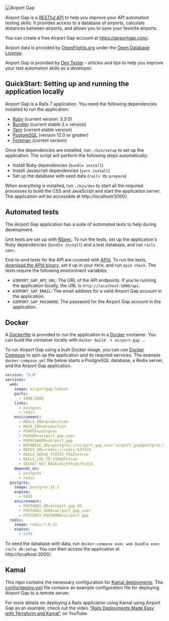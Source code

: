 ![Airport Gap](https://airportgap.com/images/airport_gap_logo.png)

Airport Gap is a [RESTful API](https://www.restapitutorial.com/) to help you improve your API automation testing skills. It provides access to a database of airports, calculate distances between airports, and allows you to save your favorite airports.

You can create a free Airport Gap account at https://airportgap.com/.

Airport data is provided by [OpenFlights.org](https://openflights.org/data.html) under the [Open Database License](http://opendatacommons.org/licenses/odbl/1.0/").

Airport Gap is provided by [Dev Tester](https://dev-tester.com/) - articles and tips to help you improve your test automation skills as a developer.

## QuickStart: Setting up and running the application locally

Airport Gap is a Rails 7 application. You need the following dependencies installed to run the application:

- [Ruby](https://www.ruby-lang.org/) (current version: 3.3.0)
- [Bundler](https://bundler.io/) (current stable 2.x version)
- [Yarn](https://yarnpkg.com/) (current stable version)
- [PostgreSQL](https://www.postgresql.org/) (version 12.0 or greater)
- [Foreman](https://github.com/ddollar/foreman) (current version)

Once the dependencies are installed, run `./bin/setup` to set up the application. The script will perform the following steps automatically:

- Install Ruby dependencies (`bundle install`)
- Install Javascript dependencies (`yarn install`)
- Set up the database with seed data (`rails db:prepare`)

When everything is installed, run `./bin/dev` to start all the required processes to build the CSS and JavaScript and start the application server. The application will be accessible at http://localhost:5000/.

## Automated tests

The Airport Gap application has a suite of automated tests to help during development.

Unit tests are set up with [RSpec](https://rspec.info/). To run the tests, set up the application's Ruby dependencies (`bundle install`) and a test database, and run `rails spec`.

End-to-end tests for the API are covered with [APId](https://github.com/getapid/apid). To run the tests, [download the APId binary](https://github.com/getapid/apid/releases), set it up in your `PATH`, and run `apid check`. The tests require the following environment variables:

- `AIRPORT_GAP_API_URL`: The URL of the API endpoints. If you're running the application locally, the URL is `http://localhost:5000/api`.
- `AIRPORT_GAP_EMAIL`: The email address for a valid Airport Gap account in the application.
- `AIRPORT_GAP_PASSWORD`: The password for the Airport Gap account in the application.

## Docker

A [Dockerfile](/Dockerfile) is provided to run the application in a [Docker](https://www.docker.com/) container. You can build the container locally with `docker build -t airport-gap .`.

To run Airport Gap using a built Docker image, you can use [Docker Compose](https://docs.docker.com/compose/) to spin up the application and its required services. The example `docker-compose.yml` file below starts a PostgreSQL database, a Redis server, and the Airport Gap application.

```yml
version: "3.9"
services:
  web:
    image: airportgap:latest
    ports:
      - 3000:3000
    links:
      - postgres
      - redis
    environment:
      - RAILS_ENV=production
      - RACK_ENV=production
      - PGHOST=postgres
      - PGUSER=airport_gap_user
      - PGPASSWORD=airport_gap
      - DATABASE_URL=postgres://airport_gap_user:airport_gap@postgres:5432/airport_gap_db
      - REDIS_URL=redis://redis:6379/0
      - RAILS_SERVE_STATIC_FILES=true
      - RAILS_LOG_TO_STDOUT=true
      - SECRET_KEY_BASE=dsjkfhsdjfhsdjk
    depends_on:
      - postgres
      - redis
  postgres:
    image: postgres:15.2
    expose:
      - 5432
    environment:
      - POSTGRES_DB=airport_gap_db
      - POSTGRES_USER=airport_gap_user
      - POSTGRES_PASSWORD=airport_gap
  redis:
    image: redis:7.0.11
    expose:
      - 6379
```

To seed the database with data, run `docker-compose exec web bundle exec rails db:setup`. You can then access the application at http://localhost:3000/.

## Kamal

This repo contains the necessary configuration for [Kamal deployments](https://kamal-deploy.org/). The [config/deploy.yml](/config/deploy.yml) file contains an example configuration file for deploying Airport Gap to a remote server.

For more details on deploying a Rails application using Kamal using Airport Gap as an example, check out the video ["Rails Deployments Made Easy with Terraform and Kamal"](https://www.youtube.com/watch?v=uVGo7eZr6wU) on YouTube.
